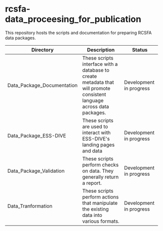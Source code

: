 # rcsfa-data_proceesing_for_publication  
This repository hosts the scripts and documentation for preparing RCSFA data packages.

Directory | Description | Status
--- | --- | ---
Data_Package_Documentation | These scripts interface with a database to create metadata that will promote consistent language across data packages. | Development in progress
Data_Package_ESS-DIVE | These scripts are used to interact with ESS-DIVE's landing pages and data | Development in progress
Data_Package_Validation | These scripts perform checks on data. They generally return a report. | Development in progress
Data_Tranformation | These scripts perform actions that manipulate the existing data into various formats. | Development in progress
